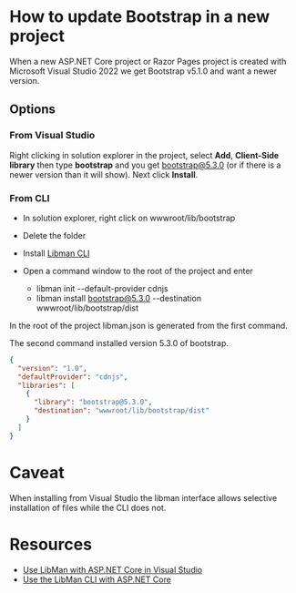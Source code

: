 # How to update Bootstrap in a new project

When a new ASP.NET Core project or Razor Pages project is created with Microsoft Visual Studio 2022 we get Bootstrap v5.1.0 and want a newer version.

## Options

### From Visual Studio

Right clicking in solution explorer in the project, select **Add**, **Client-Side library** then type **bootstrap** and you get bootstrap@5.3.0 (or if there is a newer version than it will show). Next click **Install**.


### From CLI

- In solution explorer, right click on wwwroot/lib/bootstrap
- Delete the folder

- Install [Libman CLI](https://learn.microsoft.com/en-us/aspnet/core/client-side/libman/libman-cli?view=aspnetcore-7.0#installation)

- Open a command window to the root of the project and enter

    - libman init --default-provider cdnjs
    - libman install bootstrap@5.3.0 --destination  wwwroot/lib/bootstrap/dist

In the root of the project libman.json is generated from the first command.

The second command installed version 5.3.0 of bootstrap.

```json
{
  "version": "1.0",
  "defaultProvider": "cdnjs",
  "libraries": [
    {
      "library": "bootstrap@5.3.0",
      "destination": "wwwroot/lib/bootstrap/dist"
    }
  ]
}
```

# Caveat

When installing from Visual Studio the libman interface allows selective installation of files while the CLI does not.

# Resources

- [Use LibMan with ASP.NET Core in Visual Studio](https://learn.microsoft.com/en-us/aspnet/core/client-side/libman/libman-vs?view=aspnetcore-7.0)
- [Use the LibMan CLI with ASP.NET Core](https://learn.microsoft.com/en-us/aspnet/core/client-side/libman/libman-cli?view=aspnetcore-7.0)